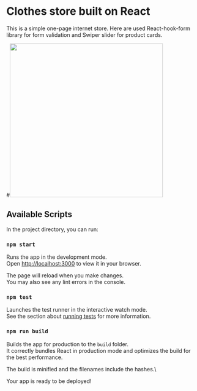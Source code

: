 # Clothes store built on React

This is a simple one-page internet store.
Here are used React-hook-form library for form validation
and Swiper slider for product cards.

#<img src="https://github.com/Lubov-L/store-company/blob/master/public/images/Preview.png" style="width: 400px;">

## Available Scripts

In the project directory, you can run:

### `npm start`

Runs the app in the development mode.\
Open [http://localhost:3000](http://localhost:3000) to view it in your browser.

The page will reload when you make changes.\
You may also see any lint errors in the console.

### `npm test`

Launches the test runner in the interactive watch mode.\
See the section about [running tests](https://facebook.github.io/create-react-app/docs/running-tests) for more information.

### `npm run build`

Builds the app for production to the `build` folder.\
It correctly bundles React in production mode and optimizes the build for the best performance.

The build is minified and the filenames include the hashes.\

Your app is ready to be deployed!
